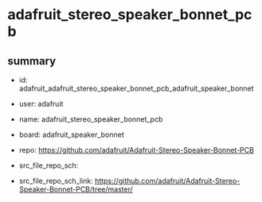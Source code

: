 # adafruit_stereo_speaker_bonnet_pcb
 
## summary 
* id: adafruit_adafruit_stereo_speaker_bonnet_pcb_adafruit_speaker_bonnet
* user: adafruit
* name: adafruit_stereo_speaker_bonnet_pcb
* board: adafruit_speaker_bonnet
* repo: https://github.com/adafruit/Adafruit-Stereo-Speaker-Bonnet-PCB



* src_file_repo_sch: 
* src_file_repo_sch_link: https://github.com/adafruit/Adafruit-Stereo-Speaker-Bonnet-PCB/tree/master/




